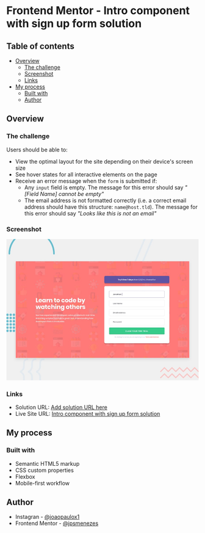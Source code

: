 # Frontend Mentor - Intro component with sign up form solution

## Table of contents

- [Overview](#overview)
  - [The challenge](#the-challenge)
  - [Screenshot](#screenshot)
  - [Links](#links)
- [My process](#my-process)
  - [Built with](#built-with)
  - [Author](#author)


## Overview

### The challenge

Users should be able to:

- View the optimal layout for the site depending on their device's screen size
- See hover states for all interactive elements on the page
- Receive an error message when the `form` is submitted if:
  - Any `input` field is empty. The message for this error should say *"[Field Name] cannot be empty"*
  - The email address is not formatted correctly (i.e. a correct email address should have this structure: `name@host.tld`). The message for this error should say *"Looks like this is not an email"*

### Screenshot
![Design preview for the Intro component with sign up form coding challenge](./design/desktop-preview.jpg)

### Links

- Solution URL: [Add solution URL here](https://your-solution-url.com)
- Live Site URL: [Intro component with sign up form solution](https://jpsmenezes.github.io/intro-component-with-signup-form-master/)

## My process

### Built with

- Semantic HTML5 markup
- CSS custom properties
- Flexbox
- Mobile-first workflow

## Author

- Instagran - [@joaopaulox1](https://www.instagram.com/joaopaulox1/)
- Frontend Mentor - [@jpsmenezes](https://www.frontendmentor.io/profile/jpsmenezes)
